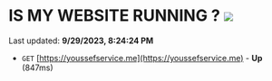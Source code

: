 # IS MY WEBSITE RUNNING ? [![](https://img.shields.io/static/v1?label=Sponsor&message=%E2%9D%A4&logo=GitHub&color=%23fe8e86)](https://github.com/sponsors/<username>)

Last updated: **9/29/2023, 8:24:24 PM**

- `GET` [https://youssefservice.me](https://youssefservice.me) - **Up** (847ms)
